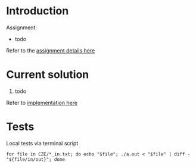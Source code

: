 # Introduction

Assignment:
- todo

Refer to the [assignment details here](Assignment.txt)

# Current solution

1. todo

Refer to [implementation here](hw01_hard.c)

# Tests

Local tests via terminal script

`for file in CZE/*_in.txt; do echo "$file"; ./a.out < "$file" | diff - "${file/in/out}"; done`